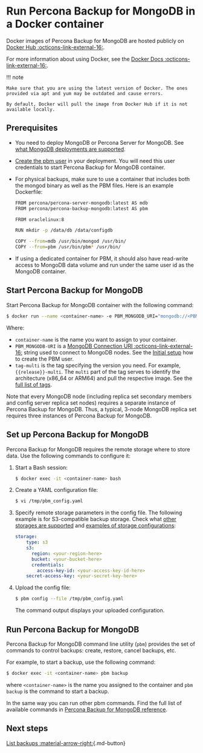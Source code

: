 # Run Percona Backup for MongoDB in a Docker container

Docker images of Percona Backup for MongoDB are hosted publicly on [Docker Hub :octicons-link-external-16:](https://hub.docker.com/repository/docker/percona/percona-backup-mongodb).

For more information about using Docker, see the [Docker Docs :octicons-link-external-16:](https://docs.docker.com/).

!!! note

    Make sure that you are using the latest version of Docker. The ones provided via apt and yum may be outdated and cause errors.

    By default, Docker will pull the image from Docker Hub if it is not available locally.

## Prerequisites

* You need to deploy MongoDB or Percona Server for MongoDB. See [what MongoDB deployments are supported](../details/deployments.md).
* [Create the pbm user](initial-setup.md#create-the-pbm-user) in your deployment. You will need this user credentials to start Percona Backup for MongoDB container.
* For physical backups, make sure to use a container that includes both the mongod binary as well as the PBM files. Here is an example Dockerfile:
  
  ```{.bash data-prompt="$"}
  FROM percona/percona-server-mongodb:latest AS mdb
  FROM percona/percona-backup-mongodb:latest AS pbm

  FROM oraclelinux:8

  RUN mkdir -p /data/db /data/configdb

  COPY --from=mdb /usr/bin/mongod /usr/bin/
  COPY --from=pbm /usr/bin/pbm* /usr/bin/
  ```

* If using a dedicated container for PBM, it should also have read-write access to MongoDB data volume and run under the same user id as the MongoDB container. 

## Start Percona Backup for MongoDB 

Start Percona Backup for MongoDB container with the following command:


```{.bash data-prompt="$"}
$ docker run --name <container-name> -e PBM_MONGODB_URI="mongodb://<PBM_USER>:<PBM_USER_PASSWORD>@<HOST>:<PORT>" -d percona/percona-backup-mongodb:<tag>-multi
```

Where:

* `container-name` is the name you want to assign to your container.
* `PBM_MONGODB-URI` is a [MongoDB Connection URI :octicons-link-external-16:](https://docs.mongodb.com/manual/reference/connection-string/) string used to connect to MongoDB nodes. See the [Initial setup](initial-setup.md) how to create the PBM user. 
* `tag-multi` is the tag specifying the version you need. For example, `{{release}}-multi`. The `multi` part of the tag serves to identify the architecture (x86_64 or ARM64) and pull the respective image. See the [full list of tags](https://hub.docker.com/r/perconalab/percona-backup-mongodb/tags).

Note that every MongoDB node (including replica set secondary members and config server replica set nodes) requires a separate instance of Percona Backup for MongoDB. Thus, a typical, 3-node MongoDB replica set requires three instances of Percona Backup for MongoDB.

## Set up Percona Backup for MongoDB 

Percona Backup for MongoDB requires the remote storage where to store data. Use the following commands to configure it:

1. Start a Bash session:
	
    ```{.bash data-prompt="$"}
    $ docker exec -it <container-name> bash
    ```

2. Create a YAML configuration file:

	```{.bash data-prompt="$"}
	$ vi /tmp/pbm_config.yaml
	```
	
3. Specify remote storage parameters in the config file. The following example is for S3-compatible backup storage. Check what [other storages are supported](../details/storage-configuration.md) and [examples of storage configurations](../details/storage-config-example.md):

	```yaml
	storage:
		type: s3
		s3:
		  region: <your-region-here>
		  bucket: <your-bucket-here>
	      credentials:
	        access-key-id: <your-access-key-id-here>
		secret-access-key: <your-secret-key-here>
	```

4. Upload the config file: 
	
	```{.bash data-prompt="$"}
	$ pbm config --file /tmp/pbm_config.yaml
	```

	The command output displays your uploaded configuration.

## Run Percona Backup for MongoDB

Percona Backup for MongoDB command line utility (`pbm`) provides the set of commands to control backups: create, restore, cancel backups, etc. 

For example, to start a backup, use the following command:

```{.bash data-prompt="$"}
$ docker exec -it <container-name> pbm backup
```

where `<container-name>` is the name you assigned to the container and `pbm backup` is the command to start a backup.

In the same way you can run other pbm commands. Find the full list of available commands in [Percona Backup for MongoDB reference](https://docs.percona.com/percona-backup-mongodb/reference/pbm-commands.html).

## Next steps

[List backups :material-arrow-right:](../usage/list-backup.md){.md-button}
